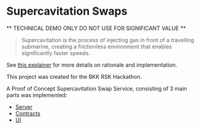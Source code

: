 # Supercavitation Swaps

** TECHNICAL DEMO ONLY DO NOT USE FOR SIGNIFICANT VALUE **

> Supercavitation is the process of injecting gas in front of a travelling submarine, creating a frictionless environment that enables significantly faster speeds.

See [this explainer](https://github.com/lncm/supercavitation-swaps/wiki/Frictionless-EVM-Submarine-Swaps) for more details on rationale and implementation.

This project was created for the BKK RSK Hackathon.

A Proof of Concept Supercavitation Swap Service, consisting of 3 main parts was implemented:

* [Server](https://github.com/lncm/supercavitation-server)
* [Contracts](https://github.com/lncm/supercavitation-contracts)
* [UI](https://github.com/lncm/supercavitation-ui)
